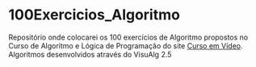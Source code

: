 # 100Exercicios_Algoritmo

Repositório onde colocarei os 100 exercícios de Algoritmo propostos no Curso de Algoritmo e Lógica de Programação do site <a href="https://www.cursoemvideo.com/" target="_blank">Curso em Vídeo</a>.
Algoritmos desenvolvidos através do VisuAlg 2.5
